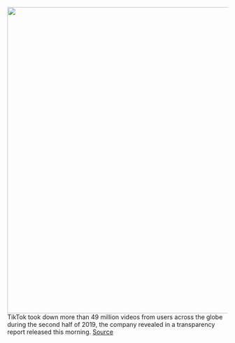 <img src='https://cdn.vox-cdn.com/thumbor/FyvgODwO3UrhTAZuVIvaxoXH4d8=/0x0:2040x1360/1200x800/filters:focal(857x517:1183x843)/cdn.vox-cdn.com/uploads/chorus_image/image/67035083/acastro_190402_3308_Guide_TikTok_0001.5.jpg' width='700px' /><br/>
TikTok took down more than 49 million videos from users across the globe during the second half of 2019, the company revealed in a transparency report released this morning.
<a href='https://www.theverge.com/2020/7/9/21317832/tiktok-content-violations-videos-removed-49-million-2h2019-transparency-report'> Source <a/>